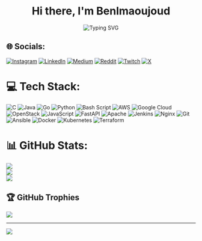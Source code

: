 <h1 align="center">Hi there,  I'm Benlmaoujoud</h1>

<div align="center">
  <img src="https://readme-typing-svg.herokuapp.com?font=Fira+Code&pause=1000&color=F7F7F7&center=true&vCenter=true&width=435&lines=Cloud+Security+Engineer;GO+Developer" alt="Typing SVG" />
</div>

## 🌐 Socials:
[![Instagram](https://img.shields.io/badge/Instagram-%23E4405F.svg?logo=Instagram&logoColor=white)](https://instagram.com/benlmaoujoud1) [![LinkedIn](https://img.shields.io/badge/LinkedIn-%230077B5.svg?logo=linkedin&logoColor=white)](https://linkedin.com/in/benlmaoujoud) [![Medium](https://img.shields.io/badge/Medium-12100E?logo=medium&logoColor=white)](https://medium.com/@benlmaoujoud) [![Reddit](https://img.shields.io/badge/Reddit-%23FF4500.svg?logo=Reddit&logoColor=white)](https://reddit.com/user/benlmaoujoud) [![Twitch](https://img.shields.io/badge/Twitch-%239146FF.svg?logo=Twitch&logoColor=white)](https://twitch.tv/benlmaoujoud) [![X](https://img.shields.io/badge/X-black.svg?logo=X&logoColor=white)](https://x.com/benlmaoujoud) 

# 💻 Tech Stack:
![C](https://img.shields.io/badge/c-%2300599C.svg?style=for-the-badge&logo=c&logoColor=white) ![Java](https://img.shields.io/badge/java-%23ED8B00.svg?style=for-the-badge&logo=openjdk&logoColor=white) ![Go](https://img.shields.io/badge/go-%2300ADD8.svg?style=for-the-badge&logo=go&logoColor=white) ![Python](https://img.shields.io/badge/python-3670A0?style=for-the-badge&logo=python&logoColor=ffdd54) ![Bash Script](https://img.shields.io/badge/bash_script-%23121011.svg?style=for-the-badge&logo=gnu-bash&logoColor=white) ![AWS](https://img.shields.io/badge/AWS-%23FF9900.svg?style=for-the-badge&logo=amazon-aws&logoColor=white) ![Google Cloud](https://img.shields.io/badge/GoogleCloud-%234285F4.svg?style=for-the-badge&logo=google-cloud&logoColor=white) ![OpenStack](https://img.shields.io/badge/Openstack-%23f01742.svg?style=for-the-badge&logo=openstack&logoColor=white) ![JavaScript](https://img.shields.io/badge/javascript-%23323330.svg?style=for-the-badge&logo=javascript&logoColor=%23F7DF1E) ![FastAPI](https://img.shields.io/badge/FastAPI-005571?style=for-the-badge&logo=fastapi) ![Apache](https://img.shields.io/badge/apache-%23D42029.svg?style=for-the-badge&logo=apache&logoColor=white) ![Jenkins](https://img.shields.io/badge/jenkins-%232C5263.svg?style=for-the-badge&logo=jenkins&logoColor=white) ![Nginx](https://img.shields.io/badge/nginx-%23009639.svg?style=for-the-badge&logo=nginx&logoColor=white)  ![Git](https://img.shields.io/badge/git-%23F05033.svg?style=for-the-badge&logo=git&logoColor=white)  ![Ansible](https://img.shields.io/badge/ansible-%231A1918.svg?style=for-the-badge&logo=ansible&logoColor=white) ![Docker](https://img.shields.io/badge/docker-%230db7ed.svg?style=for-the-badge&logo=docker&logoColor=white) ![Kubernetes](https://img.shields.io/badge/kubernetes-%23326ce5.svg?style=for-the-badge&logo=kubernetes&logoColor=white) ![Terraform](https://img.shields.io/badge/terraform-%235835CC.svg?style=for-the-badge&logo=terraform&logoColor=white)
# 📊 GitHub Stats:
![](https://github-readme-stats.vercel.app/api?username=benlmaoujoud01&theme=blueberry&hide_border=false&include_all_commits=false&count_private=false)<br/>
![](https://nirzak-streak-stats.vercel.app/?user=benlmaoujoud01&theme=blueberry&hide_border=false)<br/>
![](https://github-readme-stats.vercel.app/api/top-langs/?username=benlmaoujoud01&theme=blueberry&hide_border=false&include_all_commits=false&count_private=false&layout=compact)

## 🏆 GitHub Trophies
![](https://github-profile-trophy.vercel.app/?username=benlmaoujoud01&theme=radical&no-frame=false&no-bg=true&margin-w=4)

---
[![](https://visitcount.itsvg.in/api?id=benlmaoujoud01&icon=0&color=5)](https://visitcount.itsvg.in)

<!-- Proudly created with GPRM ( https://gprm.itsvg.in ) -->
